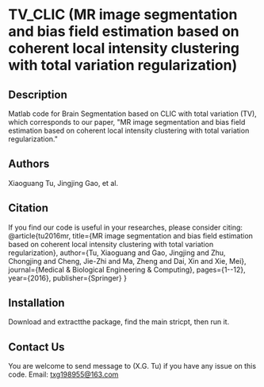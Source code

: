 # TV_CLIC (MR image segmentation and bias field estimation based on coherent local intensity clustering with total variation regularization)

## Description
Matlab code for Brain Segmentation based on CLIC with total variation (TV), which corresponds to our paper, "MR image segmentation and bias field estimation based on coherent local intensity clustering with total variation regularization."
## Authors 
Xiaoguang Tu, Jingjing Gao, et al.
## Citation
If you find our code is useful in your researches, please consider citing:
@article{tu2016mr,
  title={MR image segmentation and bias field estimation based on coherent local intensity clustering with total variation regularization},
  author={Tu, Xiaoguang and Gao, Jingjing and Zhu, Chongjing and Cheng, Jie-Zhi and Ma, Zheng and Dai, Xin and Xie, Mei},
  journal={Medical \& Biological Engineering \& Computing},
  pages={1--12},
  year={2016},
  publisher={Springer}
}
## Installation
Download and extractthe package, find the main stricpt, then run it. 

## Contact Us
You are welcome to send message to (X.G. Tu) if you have any issue on this code.
Email: txg198955@163.com
